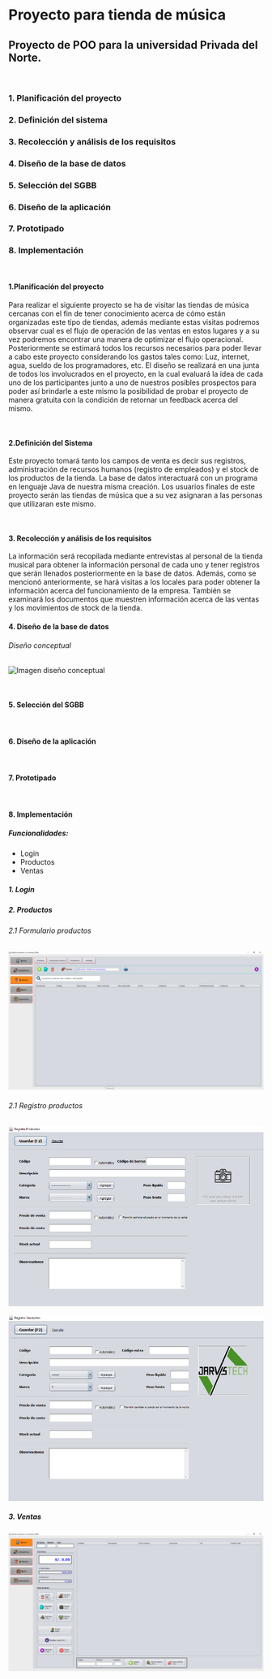 # Proyecto para tienda de música
## Proyecto de POO para la universidad Privada del Norte.

&nbsp;&nbsp;&nbsp;

  ### 1. Planificación del proyecto
  ### 2. Definición del sistema
  ### 3. Recolección y análisis de los requisitos
  ### 4. Diseño de la base de datos
  ### 5. Selección del SGBB
  ### 6. Diseño de la aplicación
  ### 7. Prototipado
  ### 8. Implementación

&nbsp;&nbsp;&nbsp;

#### 1.Planificación del proyecto

Para realizar el siguiente proyecto se ha de visitar las tiendas de música cercanas con el fin de tener conocimiento acerca de cómo están organizadas este tipo de tiendas, además mediante estas visitas podremos observar cual es el flujo de operación de las ventas en estos lugares y a su vez podremos encontrar una manera de optimizar el flujo operacional.
Posteriormente se estimará todos los recursos necesarios para poder llevar a cabo este proyecto considerando los gastos tales como: Luz, internet, agua, sueldo de los programadores, etc.
El diseño se realizará en una junta de todos los involucrados en el proyecto, en la cual evaluará la idea de cada uno de los participantes junto a uno de nuestros posibles prospectos para poder así brindarle a este mismo la posibilidad de probar el proyecto de manera gratuita con la condición de retornar un feedback acerca del mismo.

&nbsp;&nbsp;

#### 2.Definición del Sistema
Este proyecto tomará tanto los campos de venta es decir sus registros, administración de recursos humanos (registro de empleados) y el stock de los productos de la tienda. La base de datos interactuará con un programa en lenguaje Java de nuestra misma creación. Los usuarios finales de este proyecto serán las tiendas de música que a su vez asignaran a las personas que utilizaran este mismo.

&nbsp;&nbsp;

#### 3. Recolección y análisis de los requisitos
La información será recopilada mediante entrevistas al personal de la tienda musical para obtener la información personal de cada uno y tener registros que serán llenados posteriormente en la base de datos. Además, como se mencionó anteriormente, se hará visitas a los locales para poder obtener la información acerca del funcionamiento de la empresa.
También se examinará los documentos que muestren información acerca de las ventas y los movimientos de stock de la tienda.
&nbsp;&nbsp;
#### 4. Diseño de la base de datos

###### Diseño conceptual
![Imagen diseño conceptual](/images/diseño_conceptual.png)

&nbsp;&nbsp;
#### 5. Selección del SGBB
&nbsp;&nbsp;
#### 6. Diseño de la aplicación
&nbsp;&nbsp;
#### 7. Prototipado
&nbsp;&nbsp;
#### 8. Implementación

##### Funcionalidades:
 - Login
 - Productos
 - Ventas

##### 1. Login


##### 2. Productos


###### 2.1 Formulario productos
![Imagen productos](/images/productos.png)


###### 2.1 Registro productos
![Imagen productos](/images/productos_registro.png)


![Imagen productos logo](/images/productos_registro_2.png)



##### 3. Ventas
![Imagen productos](/images/ventas.png)
